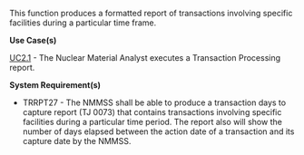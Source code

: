 This function produces a formatted report of transactions involving specific facilities during a particular time frame.

**Use Case(s)**

<a href="https://dev.azure.com/Link-Technologies/NMMSS%20Requirements/_workitems/edit/557/" target="_blank">UC2.1</a> - The Nuclear Material Analyst executes a Transaction Processing report.


**System Requirement(s)**

- TRRPT27 - The NMMSS shall be able to produce a transaction days to capture report (TJ 0073) that contains transactions involving specific facilities during a particular time period. The report also will show the number of days elapsed between the action date of a transaction and its capture date by the NMMSS.